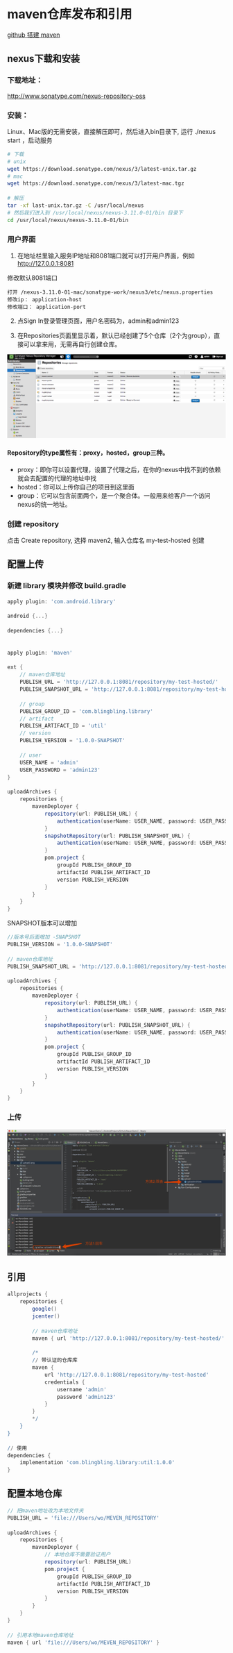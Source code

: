 # maven仓库发布和引用

[github 搭建 maven](https://github.com/1109993488/MavenRepository)

## nexus下载和安装

### 下载地址：

http://www.sonatype.com/nexus-repository-oss

### 安装：

Linux、Mac版的无需安装，直接解压即可，然后进入bin目录下, 运行 ./nexus start ，启动服务

```sh
# 下载
# unix
wget https://download.sonatype.com/nexus/3/latest-unix.tar.gz
# mac
wget https://download.sonatype.com/nexus/3/latest-mac.tgz

# 解压
tar -xf last-unix.tar.gz -C /usr/local/nexus
# 然后我们进入到 /usr/local/nexus/nexus-3.11.0-01/bin 目录下
cd /usr/local/nexus/nexus-3.11.0-01/bin
```

### 用户界面

1. 在地址栏里输入服务IP地址和8081端口就可以打开用户界面，例如 http://127.0.0.1:8081

修改默认8081端口
```
打开 /nexus-3.11.0-01-mac/sonatype-work/nexus3/etc/nexus.properties
修改ip： application-host
修改端口： application-port
```

2. 点Sign In登录管理页面，用户名密码为，admin和admin123

3. 在Repositories页面里显示着，默认已经创建了5个仓库（2个为group），直接可以拿来用，无需再自行创建仓库。

![](./img/ui.png)

#### Repository的type属性有：proxy，hosted，group三种。

- proxy：即你可以设置代理，设置了代理之后，在你的nexus中找不到的依赖就会去配置的代理的地址中找
- hosted：你可以上传你自己的项目到这里面
- group：它可以包含前面两个，是一个聚合体。一般用来给客户一个访问nexus的统一地址。

### 创建 repository

点击 Create repository, 选择 maven2, 输入仓库名 my-test-hosted 创建

## 配置上传

### 新建 library 模块并修改 build.gradle

```gradle
apply plugin: 'com.android.library'

android {...}

dependencies {...}


apply plugin: 'maven'

ext {
    // maven仓库地址
    PUBLISH_URL = 'http://127.0.0.1:8081/repository/my-test-hosted/'
    PUBLISH_SNAPSHOT_URL = 'http://127.0.0.1:8081/repository/my-test-hosted-SNAPSHOT/'

    // group
    PUBLISH_GROUP_ID = 'com.blingbling.library'
    // artifact
    PUBLISH_ARTIFACT_ID = 'util'
    // version
    PUBLISH_VERSION = '1.0.0-SNAPSHOT'

    // user
    USER_NAME = 'admin'
    USER_PASSWORD = 'admin123'
}

uploadArchives {
    repositories {
        mavenDeployer {
            repository(url: PUBLISH_URL) {
                authentication(userName: USER_NAME, password: USER_PASSWORD)
            }
            snapshotRepository(url: PUBLISH_SNAPSHOT_URL) {
                authentication(userName: USER_NAME, password: USER_PASSWORD)
            }
            pom.project {
                groupId PUBLISH_GROUP_ID
                artifactId PUBLISH_ARTIFACT_ID
                version PUBLISH_VERSION
            }
        }
    }
}
```

SNAPSHOT版本可以增加

```gradle
//版本号后面增加 -SNAPSHOT
PUBLISH_VERSION = '1.0.0-SNAPSHOT'

// maven仓库地址
PUBLISH_SNAPSHOT_URL = 'http://127.0.0.1:8081/repository/my-test-hosted-SNAPSHOT/'

uploadArchives {
    repositories {
        mavenDeployer {
            repository(url: PUBLISH_URL) {
                authentication(userName: USER_NAME, password: USER_PASSWORD)
            }
            snapshotRepository(url: PUBLISH_SNAPSHOT_URL) {
                authentication(userName: USER_NAME, password: USER_PASSWORD)
            }
            pom.project {
                groupId PUBLISH_GROUP_ID
                artifactId PUBLISH_ARTIFACT_ID
                version PUBLISH_VERSION
            }
        }
    }
}
```

### 上传

![](./img/upload.png)

## 引用

```gradle
allprojects {
    repositories {
        google()
        jcenter()

        // maven仓库地址
        maven { url 'http://127.0.0.1:8081/repository/my-test-hosted/' }

        /*
        // 带认证的仓库库
        maven {
            url 'http://127.0.0.1:8081/repository/my-test-hosted'
            credentials {
                username 'admin'
                password 'admin123'
            }
        }
        */
    }
}

// 使用
dependencies {
    implementation 'com.blingbling.library:util:1.0.0'
}
```

## 配置本地仓库

```gradle
// 把maven地址改为本地文件夹
PUBLISH_URL = 'file:///Users/wo/MEVEN_REPOSITORY'

uploadArchives {
    repositories {
        mavenDeployer {
            // 本地仓库不需要验证用户
            repository(url: PUBLISH_URL)
            pom.project {
                groupId PUBLISH_GROUP_ID
                artifactId PUBLISH_ARTIFACT_ID
                version PUBLISH_VERSION
            }
        }
    }
}

// 引用本地maven仓库地址
maven { url 'file:///Users/wo/MEVEN_REPOSITORY' }
```
